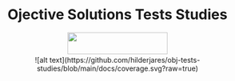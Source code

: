 <h1 align="center">
    Ojective Solutions Tests Studies
</h1>
<div align="center">
    <img src="https://www.objective.com.br/wp-content/uploads/2020/11/logo.svg" style="width: 200px; height: 44px;" width="200" height="44" />
</div>
<div align="center">
    ![alt text](https://github.com/hilderjares/obj-tests-studies/blob/main/docs/coverage.svg?raw=true)
</div>
